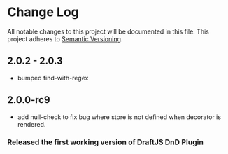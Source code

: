 # Change Log

All notable changes to this project will be documented in this file.
This project adheres to [Semantic Versioning](http://semver.org/).

## 2.0.2 - 2.0.3
- bumped find-with-regex

## 2.0.0-rc9
- add null-check to fix bug where store is not defined when decorator is rendered.

### Released the first working version of DraftJS DnD Plugin
